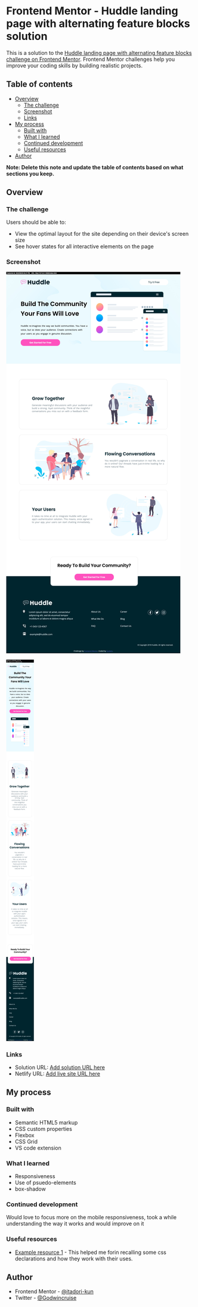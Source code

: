# Frontend Mentor - Huddle landing page with alternating feature blocks solution

This is a solution to the [Huddle landing page with alternating feature blocks challenge on Frontend Mentor](https://www.frontendmentor.io/challenges/huddle-landing-page-with-alternating-feature-blocks-5ca5f5981e82137ec91a5100). Frontend Mentor challenges help you improve your coding skills by building realistic projects. 

## Table of contents

- [Overview](#overview)
  - [The challenge](#the-challenge)
  - [Screenshot](#screenshot)
  - [Links](#links)
- [My process](#my-process)
  - [Built with](#built-with)
  - [What I learned](#what-i-learned)
  - [Continued development](#continued-development)
  - [Useful resources](#useful-resources)
- [Author](#author)

**Note: Delete this note and update the table of contents based on what sections you keep.**

## Overview

### The challenge

Users should be able to:

- View the optimal layout for the site depending on their device's screen size
- See hover states for all interactive elements on the page

### Screenshot

![](./screenshots/Frontend-Mentor-Huddle-landing-page-with-alternating-feature-blocks-desktop%20design.jpeg)

![](./screenshots/Frontend-Mentor-Huddle-landing-page-with-alternating-feature-blocks-mobile%20design.jpeg)


### Links

- Solution URL: [Add solution URL here](https://your-solution-url.com)
- Netlify URL: [Add live site URL here](https://huddle-landing-page-from-frontend.netlify.app/)

## My process

### Built with

- Semantic HTML5 markup
- CSS custom properties
- Flexbox
- CSS Grid
- VS code extension


### What I learned

- Responsiveness
- Use of psuedo-elements
- box-shadow

### Continued development

Would love to focus more on the mobile responsiveness, took a while understanding the way it works and would improve on it



### Useful resources

- [Example resource 1](https://www.w3schools.com) - This helped me forin recalling some css declarations and how they work with their uses. 

## Author

- Frontend Mentor - [@itadori-kun](https://www.frontendmentor.io/profile/itadori-kun)
- Twitter - [@Godwincruise](https://www.twitter.com/yourusername)

